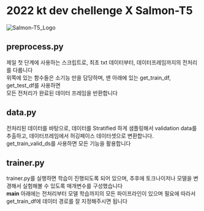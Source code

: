 # 2022 kt dev chellenge X Salmon-T5

![Salmon-T5_Logo](https://user-images.githubusercontent.com/53106649/191055714-15321db0-78ce-4210-9ee2-51268c65f24e.png)


## preprocess.py  
제일 첫 단계에 사용하는 스크립트로, 최초 txt 데이터부터, 데이터프레임까지의 전처리를 다룹니다  
위쪽에 있는 함수들은 소기능 만을 담당하며, 맨 아래에 있는 get_train_df, get_test_df를 사용하면  
모든 전처리가 완료된 데이터 프레임을 반환합니다  

## data.py  
전처리된 데이터를 바탕으로, 데이터를 Stratified 하게 샘플링해서 validation data를 추출하고, 데이터프레임에서 허깅페이스 데이터셋으로 변환합니다.  
get_train_valid_ds를 사용하면 모든 기능을 활용합니다  

## trainer.py  
trainer.py를 실행하면 학습이 진행되도록 되어 있으며, 추후에 토크나이저나 모델을 변경해서 실험해볼 수 있도록 매개변수를 구성했습니다  
__main__ 아래에는 전처리부터 모델 학습까지의 모든 파이프라인이 있으며
필요에 따라서 get_train_df에 데이터 경로를 잘 지정해주시면 됩니다  
